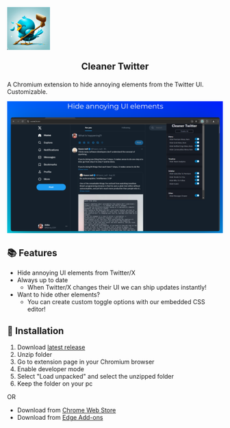 ## <img src="https://github.com/Kenny1291/readme-assets/blob/main/cleaner-twitter/clean%20tw%20new%20icon.jpg" height="100" width="100">  <p align="center">Cleaner Twitter</p> 

A Chromium extension to hide annoying elements from the Twitter UI. Customizable.

![](https://github.com/Kenny1291/readme-assets/blob/main/cleaner-twitter/cleaner-twitter-presentation.png)

## 📚 Features
- Hide annoying UI elements from Twitter/X
- Always up to date
  - When Twitter/X changes their UI we can ship updates instantly!
-  Want to hide other elements?
   - You can create custom toggle options with our embedded CSS editor!   
  
## 📲 Installation
1. Download [latest release](https://github.com/Kenny1291/cleaner-twitter/releases)
2. Unzip folder
3. Go to extension page in your Chromium browser
4. Enable developer mode
5. Select "Load unpacked" and select the unzipped folder
6. Keep the folder on your pc

OR

- Download from [Chrome Web Store](https://chrome.google.com/webstore/detail/cleaner-twitter/iplodopmopkmkpblangcjomcdfiidneo)
- Download from [Edge Add-ons](https://microsoftedge.microsoft.com/addons/detail/jabjjnnceiebegglceajildfcdjjjjma)
